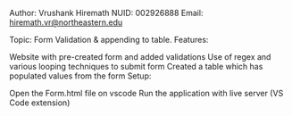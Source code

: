 Author: Vrushank Hiremath
NUID: 002926888
Email: hiremath.vr@northeastern.edu

Topic: Form Validation & appending to table.
Features:

Website with pre-created form and added validations
Use of regex and various looping techniques to submit form
Created a table which has populated values from the form
Setup:

Open the Form.html file on vscode
Run the application with live server (VS Code extension)